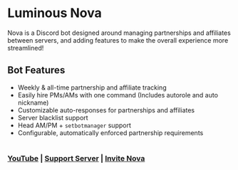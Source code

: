 # Luminous Nova
Nova is a Discord bot designed around managing partnerships and affiliates between servers, and adding features to make the overall experience more streamlined!

## Bot Features
* Weekly & all-time partnership and affiliate tracking
* Easily hire PMs/AMs with one command (Includes autorole and auto nickname)
* Customizable auto-responses for partnerships and affiliates
* Server blacklist support
* Head AM/PM + `setbotmanager` support
* Configurable, automatically enforced partnership requirements

#
### [YouTube](https://www.youtube.com/channel/UC-qb1IXMYrBi1KMOCFcbtag/videos) | [Support Server](https://discord.gg/pPpQHkC) | [Invite Nova](https://discord.com/api/oauth2/authorize?client_id=711428816127393844&permissions=470150208&scope=bot%20applications.commands)
